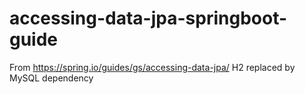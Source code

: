 # accessing-data-jpa-springboot-guide
From https://spring.io/guides/gs/accessing-data-jpa/  H2 replaced by MySQL dependency
